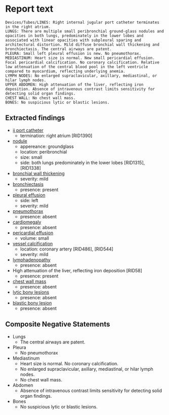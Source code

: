 # Report text

```text
Devices/Tubes/LINES: Right internal jugular port catheter terminates in the right atrium.
LUNGS: There are multiple small peribronchial ground-glass nodules and opacities in both lungs, predominately in the lower lobes and associated with linear opacities with subpleural sparing and architectural distortion. Mild diffuse bronchial wall thickening and bronchiectasis. The central airways are patent.
PLEURA: Small left pleural effusion is new. No pneumothorax.
MEDIASTINUM: Heart size is normal. New small pericardial effusion. Focal pericardial calcification. No coronary calcification. Relative low attenuation of the central blood pool in the left ventricle compared to myocardium, reflecting underlying anemia.
LYMPH NODES: No enlarged supraclavicular, axillary, mediastinal, or hilar lymph nodes.
UPPER ABDOMEN: High attenuation of the liver, reflecting iron deposition. Absence of intravenous contrast limits sensitivity for detecting solid organ findings.
CHEST WALL: No chest wall mass.
BONES: No suspicious lytic or blastic lesions.
```

## Extracted findings

- [ij port catheter](../../definitions//upmedic/VeinCatheter.cde.md)
  - termination: right atrium \[RID1390\]
- [nodule](../../definitions/hood/adrenal-nodule.json)
  - appereance: groundglass
  - location: peribronchial
  - size: small
  - side: both lungs predominately in the lower lobes \[RID1315\], \[RID1338\]
- [bronchial wall thickening](../../definitions/hood/bronchial-wall-thickening.json)
  - severity: mild
- [bronchiectasis](../../definitions/hood/bronchiectasis.cde.json)
  - presence: present
- [pleural effusion](../../definitions/hood/pleural-effusion.json)
  - side: left
  - severity: mild
- [pneumothorax](../../definitions/hood/pneumothorax.json)
  - presence: absent
- [cardiomegaly](../../definitions/upmedic/Cardiomegaly.cde.md)
  - presence: absent
- [pericardial effusion](../../definitions/hood/pericardial-effusion.json)
  - volume: small
- [vessel calcification](../../definitions/nuance/coronary_artery_calcification.json)
  - location: coronary artery \[RID486\], \[RID544\]
  - severity: mild
- [lymphadenopathy](../../definitions/hood/mediastinal-lymph-nodes.json)
  - presence: absent
- High attenuation of the liver, reflecting iron deposition \[RID58\]
  - presence: present
- [chest wall mass](../../definitions/nuance/chest_wall_mass.json)  
  - presence: absent
- [lytic bony lesions](../../definitions/hood/lytic-lesion.md)
  - presence: absent
- [blastic bony lesion](../../definitions/hood/sclerotic-lesion.md)
  - presence: absent

## Composite Negative Statements

- Lungs
  - The central airways are patent.
- Pleura
  - No pneumothorax
- Mediastinum
  - Heart size is normal. No coronary calcification.
  - No enlarged supraclavicular, axillary, mediastinal, or hilar lymph nodes.
  - No chest wall mass.
- Abdomen
  - Absence of intravenous contrast limits sensitivity for detecting solid organ findings.
- Bones
  - No suspicious lytic or blastic lesions.
  
